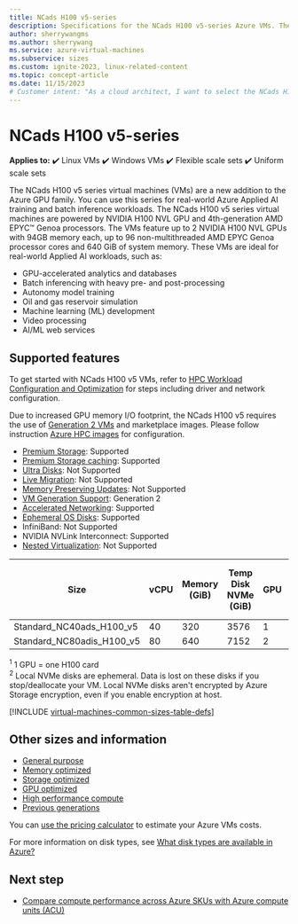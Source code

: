 ```yaml
---
title: NCads H100 v5-series
description: Specifications for the NCads H100 v5-series Azure VMs. These VMs include Linux, Windows, Flexible scale sets, and uniform scale sets.```
author: sherrywangms
ms.author: sherrywang
ms.service: azure-virtual-machines
ms.subservice: sizes
ms.custom: ignite-2023, linux-related-content
ms.topic: concept-article
ms.date: 11/15/2023
# Customer intent: "As a cloud architect, I want to select the NCads H100 v5-series VMs so that I can efficiently run AI training and batch inference workloads leveraging their advanced GPU and processor capabilities."
---
```


#  NCads H100 v5-series 

**Applies to:** :heavy_check_mark: Linux VMs :heavy_check_mark: Windows VMs :heavy_check_mark: Flexible scale sets :heavy_check_mark: Uniform scale sets

The NCads H100 v5 series virtual machines (VMs) are a new addition to the Azure GPU family. You can use this series for real-world Azure Applied AI training and batch inference workloads. 
The NCads H100 v5 series virtual machines are powered by NVIDIA H100 NVL GPU and 4th-generation AMD EPYC™ Genoa processors.  The VMs feature up to 2 NVIDIA H100 NVL GPUs with 94GB memory each, up to 96 non-multithreaded AMD EPYC Genoa processor cores and 640 GiB of system memory. 
These VMs are ideal for real-world Applied AI workloads, such as: 

- GPU-accelerated analytics and databases
- Batch inferencing with heavy pre- and post-processing
- Autonomy model training
- Oil and gas reservoir simulation
- Machine learning (ML) development
- Video processing
- AI/ML web services



## Supported features

To get started with NCads H100 v5 VMs, refer to [HPC Workload Configuration and Optimization](configure.md) for steps including driver and network configuration.

Due to increased GPU memory I/O footprint, the NCads H100 v5 requires the use of [Generation 2 VMs](generation-2.md) and marketplace images. Please follow instruction [Azure HPC images](configure.md) for configuration.
 

- [Premium Storage](premium-storage-performance.md): Supported
- [Premium Storage caching](premium-storage-performance.md): Supported
- [Ultra Disks](disks-types.md#ultra-disks): Not Supported
- [Live Migration](maintenance-and-updates.md): Not Supported
- [Memory Preserving Updates](maintenance-and-updates.md): Not Supported
- [VM Generation Support](generation-2.md): Generation 2
- [Accelerated Networking](/azure/virtual-network/create-vm-accelerated-networking-cli): Supported
- [Ephemeral OS Disks](ephemeral-os-disks.md): Supported
- InfiniBand: Not Supported
- NVIDIA NVLink Interconnect: Supported
- [Nested Virtualization](/virtualization/hyper-v-on-windows/user-guide/nested-virtualization): Not Supported



| Size | vCPU | Memory (GiB) | Temp Disk  NVMe (GiB) | GPU | GPU Memory (GiB) | Max data disks | Max uncached disk throughput (IOPS / MBps) | Max NICs/network bandwidth (MBps) |
|---|---|---|---|---|---|---|---|---|
| Standard_NC40ads_H100_v5   | 40  | 320 | 3576| 1 | 94  | 8 | 100000/3000 | 2/40,000  |
| Standard_NC80adis_H100_v5   | 80 | 640 | 7152 | 2 | 188 | 16 | 240000/7000 | 4/80,000  | 

<sup>1</sup> 1 GPU = one H100 card <br>
<sup>2</sup> Local NVMe disks are ephemeral. Data is lost on these disks if you stop/deallocate your VM. Local NVMe disks aren't encrypted by Azure Storage encryption, even if you enable encryption at host. <br>


[!INCLUDE [virtual-machines-common-sizes-table-defs](./includes/virtual-machines-common-sizes-table-defs.md)]

## Other sizes and information

- [General purpose](sizes-general.md)
- [Memory optimized](sizes-memory.md)
- [Storage optimized](sizes-storage.md)
- [GPU optimized](sizes-gpu.md)
- [High performance compute](sizes-hpc.md)
- [Previous generations](sizes-previous-gen.md)

You can [use the pricing calculator](https://azure.microsoft.com/pricing/calculator/) to estimate your Azure VMs costs.

For more information on disk types, see [What disk types are available in Azure?](disks-types.md)

## Next step

- [Compare compute performance across Azure SKUs with Azure compute units (ACU)](acu.md)
